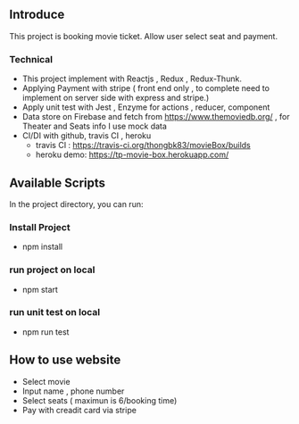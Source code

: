 ## Introduce

This project is booking movie ticket. Allow user select seat and payment.

### Technical

-   This project implement with Reactjs , Redux , Redux-Thunk.
-   Applying Payment with stripe ( front end only , to complete need to implement on server side with express and stripe.)
-   Apply unit test with Jest , Enzyme for actions , reducer, component
-   Data store on Firebase and fetch from https://www.themoviedb.org/ , for Theater and Seats info I use mock data
-   CI/DI with github, travis CI , heroku
    -   travis CI : https://travis-ci.org/thongbk83/movieBox/builds
    -   heroku demo: https://tp-movie-box.herokuapp.com/

## Available Scripts

In the project directory, you can run:

### Install Project

-   npm install

### run project on local

-   npm start

### run unit test on local

-   npm run test

## How to use website

-   Select movie
-   Input name , phone number
-   Select seats ( maximun is 6/booking time)
-   Pay with creadit card via stripe
